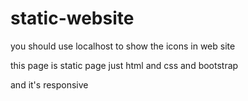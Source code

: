 # static-website

you should use localhost to show the icons in web site 

this page is static page just html and css and bootstrap 

 and it's responsive
